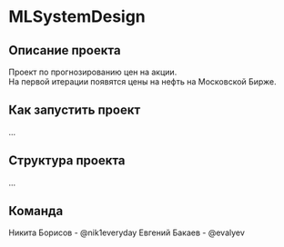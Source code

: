 # MLSystemDesign
## Описание проекта
Проект по прогнозированию цен на акции. <br>
На первой итерации появятся цены на нефть на Московской Бирже.

## Как запустить проект
...

## Структура проекта
...

## Команда
Никита Борисов - @nik1everyday
Евгений Бакаев - @evalyev
